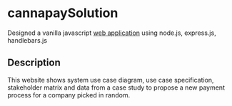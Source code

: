# cannapaySolution

Designed a vanilla javascript [web application](https://serene-caverns-51843.herokuapp.com/stakeholder) using node.js, express.js, handlebars.js



## Description 

This website shows system use case diagram, use case specification, stakeholder matrix and data from a case study to propose a new payment process for a company picked in random.
